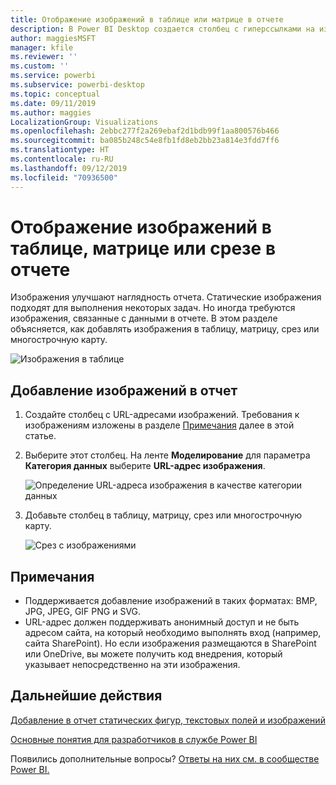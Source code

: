 ```yaml
---
title: Отображение изображений в таблице или матрице в отчете
description: В Power BI Desktop создается столбец с гиперссылками на изображения. Затем в Power BI Desktop или Службе Power BI вы добавляете эти гиперссылки в таблицу, матрицу, срез или многострочную карту отчета, чтобы отобразить изображение.
author: maggiesMSFT
manager: kfile
ms.reviewer: ''
ms.custom: ''
ms.service: powerbi
ms.subservice: powerbi-desktop
ms.topic: conceptual
ms.date: 09/11/2019
ms.author: maggies
LocalizationGroup: Visualizations
ms.openlocfilehash: 2ebbc277f2a269ebaf2d1bdb99f1aa800576b466
ms.sourcegitcommit: ba085b248c54e8fb1fd8eb2bb23a814e3fdd7ff6
ms.translationtype: HT
ms.contentlocale: ru-RU
ms.lasthandoff: 09/12/2019
ms.locfileid: "70936500"
---
```

# <a name="display-images-in-a-table-matrix-or-slicer-in-a-report"></a>Отображение изображений в таблице, матрице или срезе в отчете

Изображения улучшают наглядность отчета. Статические изображения подходят для выполнения некоторых задач. Но иногда требуются изображения, связанные с данными в отчете. В этом разделе объясняется, как добавлять изображения в таблицу, матрицу, срез или многострочную карту. 

![Изображения в таблице](media/power-bi-images-tables/power-bi-url-images-table.png)

## <a name="add-images-to-your-report"></a>Добавление изображений в отчет

1. Создайте столбец с URL-адресами изображений. Требования к изображениям изложены в разделе [Примечания](#considerations) далее в этой статье.

1. Выберите этот столбец. На ленте **Моделирование** для параметра **Категория данных** выберите **URL-адрес изображения**.

    ![Определение URL-адреса изображения в качестве категории данных](media/power-bi-images-tables/power-bi-set-url-image.png)

1. Добавьте столбец в таблицу, матрицу, срез или многострочную карту.

    ![Срез с изображениями](media/power-bi-images-tables/power-bi-url-images-slicer.png)

## <a name="considerations"></a>Примечания

- Поддерживается добавление изображений в таких форматах: BMP, JPG, JPEG, GIF PNG и SVG.
- URL-адрес должен поддерживать анонимный доступ и не быть адресом сайта, на который необходимо выполнять вход (например, сайта SharePoint). Но если изображения размещаются в SharePoint или OneDrive, вы можете получить код внедрения, который указывает непосредственно на эти изображения. 


## <a name="next-steps"></a>Дальнейшие действия

[Добавление в отчет статических фигур, текстовых полей и изображений](https://docs.microsoft.com/power-bi/guided-learning/visualizations?tutorial-step=11)

[Основные понятия для разработчиков в службе Power BI](service-basic-concepts.md)

Появились дополнительные вопросы? [Ответы на них см. в сообществе Power BI.](http://community.powerbi.com/)

